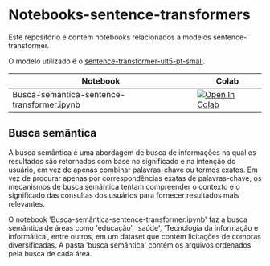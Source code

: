 # Notebooks-sentence-transformers

Este repositório é contém notebooks relacionados a modelos sentence-transformer.

O modelo utilizado é o [sentence-transformer-ult5-pt-small](https://huggingface.co/tgsc/sentence-transformer-ult5-pt-small).

| Notebook | Colab |
|-----------------------------------|---------------|
| Busca-semântica-sentence-transformer.ipynb | [![Open In Colab](https://colab.research.google.com/assets/colab-badge.svg)](https://colab.research.google.com/github/thacio/Notebooks-sentence-transformers/blob/main/Busca-sem%C3%A2ntica-sentence-transformer.ipynb) |


## Busca semântica

A busca semântica é uma abordagem de busca de informações na qual os resultados são retornados com base no significado e na intenção do usuário, em vez de apenas combinar palavras-chave ou termos exatos. Em vez de procurar apenas por correspondências exatas de palavras-chave, os mecanismos de busca semântica tentam compreender o contexto e o significado das consultas dos usuários para fornecer resultados mais relevantes.

O notebook 'Busca-semântica-sentence-transformer.ipynb' faz a busca semântica de áreas como 'educação', 'saúde', 'Tecnologia da informação e informática', entre outros, em um dataset que contém licitações de compras diversificadas. A pasta 'busca semântica' contém os arquivos ordenados pela busca de cada área.
